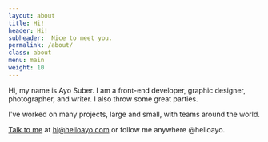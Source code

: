 ```yaml
---
layout: about
title: Hi!
header: Hi!
subheader:  Nice to meet you.
permalink: /about/
class: about
menu: main
weight: 10
---
```


Hi, my name is Ayo Suber. I am a front-end developer, graphic designer, photographer, and writer. I also throw some great parties. 

I've worked on many projects, large and small, with teams around the world.

[Talk to me](mailto:hi@helloayo.com) at hi@helloayo.com or follow me anywhere @helloayo.